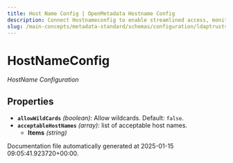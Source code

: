 ```yaml
---
title: Host Name Config | OpenMetadata Hostname Config
description: Connect Hostnameconfig to enable streamlined access, monitoring, or search of enterprise data using secure and scalable integrations.
slug: /main-concepts/metadata-standard/schemas/configuration/ldaptruststoreconfig/hostnameconfig
---
```


# HostNameConfig

*HostName Configuration*

## Properties

- **`allowWildCards`** *(boolean)*: Allow wildcards. Default: `false`.
- **`acceptableHostNames`** *(array)*: list of acceptable host names.
  - **Items** *(string)*


Documentation file automatically generated at 2025-01-15 09:05:41.923720+00:00.
